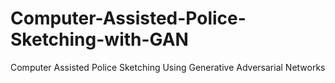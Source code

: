 # Computer-Assisted-Police-Sketching-with-GAN
Computer Assisted Police Sketching Using Generative Adversarial Networks
